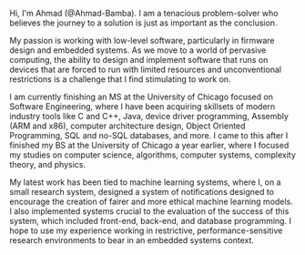 Hi, I'm Ahmad (@Ahmad-Bamba). I am a tenacious problem-solver who believes the journey to a solution is just as important as the conclusion.

My passion is working with low-level software, particularly in firmware design and embedded systems. As we move to a world of pervasive computing, the ability to design and implement software that runs on devices that are forced to run with limited resources and unconventional restrictions is a challenge that I find stimulating to work on.

I am currently finishing an MS at the University of Chicago focused on Software Engineering, where I have been acquiring skillsets of modern industry tools like C and C++, Java, device driver programming, Assembly (ARM and x86), computer architecture design, Object Oriented Programming, SQL and no-SQL databases, and more. I came to this after I finished my BS at the University of Chicago a year earlier, where I focused my studies on computer science, algorithms, computer systems, complexity theory, and physics.

My latest work has been tied to machine learning systems, where I, on a small research system, designed a system of notifications designed to encourage the creation of fairer and more ethical machine learning models. I also implemented systems crucial to the evaluation of the success of this system, which included front-end, back-end, and database programming. I hope to use my experience working in restrictive, performance-sensitive research environments to bear in an embedded systems context.

<!---
Ahmad-Bamba/Ahmad-Bamba is a ✨ special ✨ repository because its `README.md` (this file) appears on your GitHub profile.
You can click the Preview link to take a look at your changes.
--->
